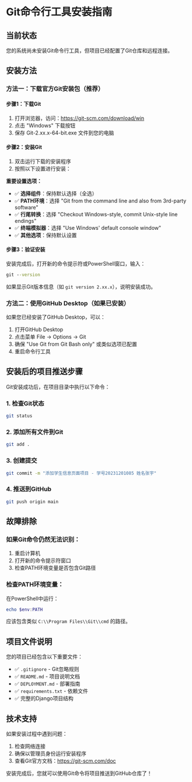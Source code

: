 # Git命令行工具安装指南

## 当前状态
您的系统尚未安装Git命令行工具，但项目已经配置了Git仓库和远程连接。

## 安装方法

### 方法一：下载官方Git安装包（推荐）

#### 步骤1：下载Git
1. 打开浏览器，访问：https://git-scm.com/download/win
2. 点击 "Windows" 下载按钮
3. 保存 Git-2.xx.x-64-bit.exe 文件到您的电脑

#### 步骤2：安装Git
1. 双击运行下载的安装程序
2. 按照以下设置进行安装：

**重要设置选项：**
- ✅ **选择组件**：保持默认选择（全选）
- ✅ **PATH环境**：选择 "Git from the command line and also from 3rd-party software"
- ✅ **行尾转换**：选择 "Checkout Windows-style, commit Unix-style line endings"
- ✅ **终端模拟器**：选择 "Use Windows' default console window"
- ✅ **其他选项**：保持默认设置

#### 步骤3：验证安装
安装完成后，打开新的命令提示符或PowerShell窗口，输入：
```cmd
git --version
```
如果显示Git版本信息（如 `git version 2.xx.x`），说明安装成功。

### 方法二：使用GitHub Desktop（如果已安装）

如果您已经安装了GitHub Desktop，可以：
1. 打开GitHub Desktop
2. 点击菜单 File → Options → Git
3. 确保 "Use Git from Git Bash only" 或类似选项已配置
4. 重启命令行工具

## 安装后的项目推送步骤

Git安装成功后，在项目目录中执行以下命令：

### 1. 检查Git状态
```bash
git status
```

### 2. 添加所有文件到Git
```bash
git add .
```

### 3. 创建提交
```bash
git commit -m "添加学生信息页面项目 - 学号20231201085 姓名张宇"
```

### 4. 推送到GitHub
```bash
git push origin main
```

## 故障排除

### 如果Git命令仍然无法识别：
1. 重启计算机
2. 打开新的命令提示符窗口
3. 检查PATH环境变量是否包含Git路径

### 检查PATH环境变量：
在PowerShell中运行：
```powershell
echo $env:PATH
```
应该包含类似 `C:\\Program Files\\Git\\cmd` 的路径。

## 项目文件说明

您的项目已经包含以下重要文件：
- ✅ `.gitignore` - Git忽略规则
- ✅ `README.md` - 项目说明文档
- ✅ `DEPLOYMENT.md` - 部署指南
- ✅ `requirements.txt` - 依赖文件
- ✅ 完整的Django项目结构

## 技术支持

如果安装过程中遇到问题：
1. 检查网络连接
2. 确保以管理员身份运行安装程序
3. 查看Git官方文档：https://git-scm.com/doc

安装完成后，您就可以使用Git命令将项目推送到GitHub仓库了！